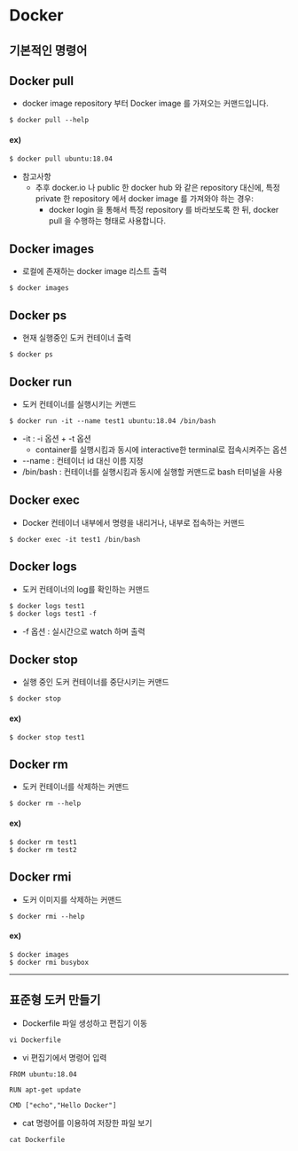 Docker
=============

기본적인 명령어
-------------
## Docker pull
* docker image repository 부터 Docker image 를 가져오는 커맨드입니다.
```shell
$ docker pull --help
```
#### ex)
```shell
$ docker pull ubuntu:18.04
```
* 참고사항
  * 추후 docker.io 나 public 한 docker hub 와 같은 repository 대신에, 특정 private 한 repository 에서 docker image 를 가져와야 하는 경우:
     * docker login 을 통해서 특정 repository 를 바라보도록 한 뒤, docker pull 을 수행하는 형태로 사용합니다.
   
## Docker images
* 로컬에 존재하는 docker image 리스트 출력
```
$ docker images
```
## Docker ps
* 현재 실행중인 도커 컨테이너 출력
```
$ docker ps
```
## Docker run
* 도커 컨테이너를 실행시키는 커맨드
```
$ docker run -it --name test1 ubuntu:18.04 /bin/bash
```
 * -it : -i 옵션 + -t 옵션
   * container를 실행시킴과 동시에 interactive한 terminal로 접속시켜주는 옵션
 * --name : 컨테이너 id 대신 이름 지정
 * /bin/bash : 컨테이너를 실행시킴과 동시에 실행할 커맨드로 bash 터미널을 사용
## Docker exec
* Docker 컨테이너 내부에서 명령을 내리거나, 내부로 접속하는 커맨드
```
$ docker exec -it test1 /bin/bash
```

## Docker logs
* 도커 컨테이너의 log를 확인하는 커맨드
```
$ docker logs test1
$ docker logs test1 -f
```
 * -f 옵션 : 실시간으로 watch 하며 출력 
## Docker stop
* 실행 중인 도커 컨테이너를 중단시키는 커맨드
```shell
$ docker stop
```
#### ex)
```shell
$ docker stop test1
```
## Docker rm
* 도커 컨테이너를 삭제하는 커맨드
```shell
$ docker rm --help
```
#### ex)
```shell
$ docker rm test1
$ docker rm test2
```
## Docker rmi
* 도커 이미지를 삭제하는 커맨드
```
$ docker rmi --help
```
#### ex)
```shell
$ docker images 
$ docker rmi busybox
```

* * * 

표준형 도커 만들기
------------------
* Dockerfile 파일 생성하고 편집기 이동
```
vi Dockerfile
```
* vi 편집기에서 명령어 입력
```
FROM ubuntu:18.04

RUN apt-get update

CMD ["echo","Hello Docker"]
```
* cat 명령어를 이용하여 저장한 파일 보기
```
cat Dockerfile
```
